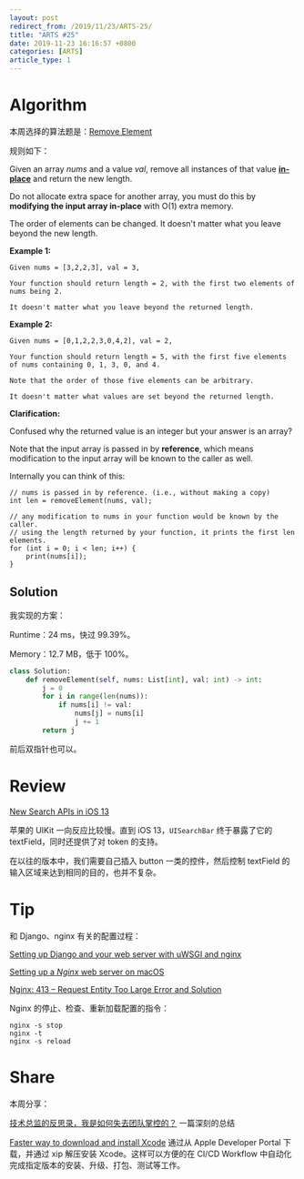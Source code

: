 ```yaml
---
layout: post
redirect_from: /2019/11/23/ARTS-25/
title: "ARTS #25"
date: 2019-11-23 16:16:57 +0800
categories: [ARTS]
article_type: 1
---
```



# Algorithm

本周选择的算法题是：[Remove Element](<https://leetcode.com/problems/remove-element/>)


规则如下：

Given an array *nums* and a value *val*, remove all instances of that value [**in-place**](https://en.wikipedia.org/wiki/In-place_algorithm) and return the new length.

Do not allocate extra space for another array, you must do this by **modifying the input array in-place** with O(1) extra memory.

The order of elements can be changed. It doesn't matter what you leave beyond the new length.

**Example 1:**

```
Given nums = [3,2,2,3], val = 3,

Your function should return length = 2, with the first two elements of nums being 2.

It doesn't matter what you leave beyond the returned length.
```

**Example 2:**

```
Given nums = [0,1,2,2,3,0,4,2], val = 2,

Your function should return length = 5, with the first five elements of nums containing 0, 1, 3, 0, and 4.

Note that the order of those five elements can be arbitrary.

It doesn't matter what values are set beyond the returned length.
```

**Clarification:**

Confused why the returned value is an integer but your answer is an array?

Note that the input array is passed in by **reference**, which means modification to the input array will be known to the caller as well.

Internally you can think of this:

```
// nums is passed in by reference. (i.e., without making a copy)
int len = removeElement(nums, val);

// any modification to nums in your function would be known by the caller.
// using the length returned by your function, it prints the first len elements.
for (int i = 0; i < len; i++) {
    print(nums[i]);
}
```

## Solution

我实现的方案：

Runtime：24 ms，快过 99.39%。

Memory：12.7 MB，低于 100%。

```python
class Solution:
    def removeElement(self, nums: List[int], val: int) -> int:
        j = 0
        for i in range(len(nums)):
            if nums[i] != val:
                nums[j] = nums[i]
                j += 1
        return j
```

前后双指针也可以。


# Review

[New Search APIs in iOS 13](https://www.andyibanez.com/posts/ios13-new-search-apis/?utm_campaign=iOS%2BDev%2BWeekly&utm_medium=web&utm_source=iOS%2BDev%2BWeekly%2BIssue%2B431)

苹果的 UIKit 一向反应比较慢。直到 iOS 13，`UISearchBar` 终于暴露了它的 textField，同时还提供了对 token 的支持。

在以往的版本中，我们需要自己插入 button 一类的控件，然后控制 textField 的输入区域来达到相同的目的，也并不复杂。

# Tip

和 Django、nginx 有关的配置过程：

[Setting up Django and your web server with uWSGI and nginx](https://uwsgi-docs.readthedocs.io/en/latest/tutorials/Django_and_nginx.html)

[Setting up a *Nginx* web server on macOS](https://www.sylvaindurand.org/setting-up-a-nginx-web-server-on-macos/)

[Nginx: 413 – Request Entity Too Large Error and Solution](https://www.cyberciti.biz/faq/linux-unix-bsd-nginx-413-request-entity-too-large/)

Nginx 的停止、检查、重新加载配置的指令：

```
nginx -s stop
nginx -t
nginx -s reload
```

# Share

本周分享：

[技术总监的反思录，我是如何失去团队掌控的？](https://mp.weixin.qq.com/s/7c073gMTXRvLIQx9dDvViA)
一篇深刻的总结

[Faster way to download and install Xcode](https://blog.kulman.sk/faster-way-to-download-and-install-xcode/?utm_campaign=iOS%2BDev%2BWeekly&utm_medium=web&utm_source=iOS%2BDev%2BWeekly%2BIssue%2B431)
通过从 Apple Developer Portal 下载，并通过 xip 解压安装 Xcode。这样可以方便的在 CI/CD Workflow 中自动化完成指定版本的安装、升级、打包、测试等工作。